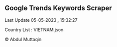 

## Google Trends Keywords Scraper 
 
Last Update 05-05-2023 , 15:32:27

Country List :
VIETNAM.json



© Abdul Muttaqin 
